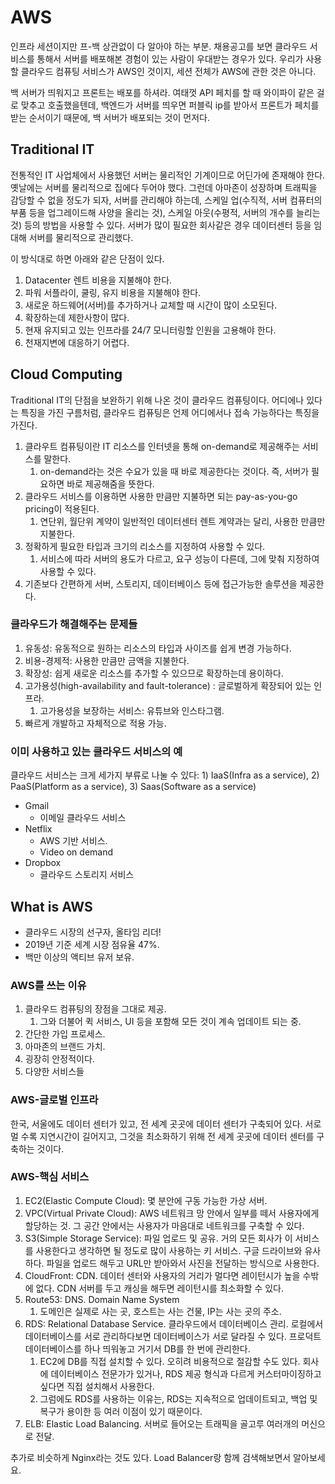 # AWS

인프라 세션이지만 프-백 상관없이 다 알아야 하는 부분. 채용공고를 보면 클라우드 서비스를 통해서 서버를 배포해본 경험이 있는 사람이 우대받는 경우가 있다. 우리가 사용할 클라우드 컴퓨팅 서비스가 AWS인 것이지, 세션 전체가 AWS에 관한 것은 아니다.

백 서버가 띄워지고 프론트는 배포를 하셔라. 여태껏 API 페치를 할 때 와이파이 같은 걸로 맞추고 호출했을텐데, 백엔드가 서버를 띄우면 퍼블릭 ip를 받아서 프론트가 페치를 받는 순서이기 때문에, 백 서버가 배포되는 것이 먼저다.

## Traditional IT

전통적인 IT 사업체에서 사용했던 서버는 물리적인 기계이므로 어딘가에 존재해야 한다. 옛날에는 서버를 물리적으로 집에다 두어야 했다. 그런데 아마존이 성장하며 트래픽을 감당할 수 없을 정도가 되자, 서버를 관리해야 하는데, 스케일 업(수직적, 서버 컴퓨터의 부품 등을 업그레이드해 사양을 올리는 것), 스케일 아웃(수평적, 서버의 개수를 늘리는 것) 등의 방법을 사용할 수 있다. 서버가 많이 필요한 회사같은 경우 데이터센터 등을 임대해 서버를 물리적으로 관리했다.

이 방식대로 하면 아래와 같은 단점이 있다.

1. Datacenter 렌트 비용을 지불해야 한다.
2. 파워 서플라이, 쿨링, 유지 비용을 지불해야 한다.
3. 새로운 하드웨어(서버)를 추가하거나 교체할 때 시간이 많이 소모된다.
4. 확장하는데 제한사항이 많다.
5. 현재 유지되고 있는 인프라를 24/7 모니터링할 인원을 고용해야 한다.
6. 천재지변에 대응하기 어렵다.

## Cloud Computing

Traditional IT의 단점을 보완하기 위해 나온 것이 클라우드 컴퓨팅이다. 어디에나 있다는 특징을 가진 구름처럼, 클라우드 컴퓨팅은 언제 어디에서나 접속 가능하다는 특징을 가진다.

1. 클라우트 컴퓨팅이란 IT 리소스를 인터넷을 통해 on-demand로 제공해주는 서비스를 말한다.
   1. on-demand라는 것은 수요가 있을 때 바로 제공한다는 것이다. 즉, 서버가 필요하면 바로 제공해줌을 뜻한다.
2. 클라우드 서비스를 이용하면 사용한 만큼만 지불하면 되는 pay-as-you-go pricing이 적용된다.
   1. 연단위, 월단위 계약이 일반적인 데이터센터 렌트 계약과는 달리, 사용한 만큼만 지불한다.
3. 정확하게 필요한 타입과 크기의 리소스를 지정하여 사용할 수 있다.
   1. 서비스에 따라 서버의 용도가 다르고, 요구 성능이 다른데, 그에 맞춰 지정하여 사용할 수 있다.
4. 기존보다 간편하게 서버, 스토리지, 데이터베이스 등에 접근가능한 솔루션을 제공한다.

### 클라우드가 해결해주는 문제들

1. 유동성: 유동적으로 원하는 리소스의 타입과 사이즈를 쉽게 변경 가능하다.
2. 비용-경제적: 사용한 만큼만 금액을 지불한다.
3. 확장성: 쉽게 새로운 리소스를 추가할 수 있으므로 확장하는데 용이하다.
4. 고가용성(high-availability and fault-tolerance) : 글로벌하게 확장되어 있는 인프라.
   1. 고가용성을 보장하는 서비스: 유튜브와 인스타그램.
5. 빠르게 개발하고 자체적으로 적용 가능.

### 이미 사용하고 있는 클라우드 서비스의 예

클라우드 서비스는 크게 세가지 부류로 나눌 수 있다: 1) IaaS(Infra as a service), 2) PaaS(Platform as a service), 3) Saas(Software as a service)

- Gmail
  - 이메일 클라우드 서비스
- Netflix
  - AWS 기반 서비스.
  - Video on demand
- Dropbox
  - 클라우드 스토리지 서비스

## What is AWS

- 클라우드 시장의 선구자, 올타임 리더!
- 2019년 기준 세계 시장 점유율 47%.
- 백만 이상의 액티브 유저 보유.

### AWS를 쓰는 이유

1. 클라우드 컴퓨팅의 장점을 그대로 제공.
   1. 그와 더불어 퀵 서비스, UI 등을 포함해 모든 것이 계속 업데이트 되는 중.
2. 간단한 가입 프로세스.
3. 아마존의 브랜드 가치.
4. 굉장히 안정적이다.
5. 다양한 서비스들

### AWS-글로벌 인프라

한국, 서울에도 데이터 센터가 있고, 전 세계 곳곳에 데이터 센터가 구축되어 있다. 서로 멀 수록 지연시간이 길어지고, 그것을 최소화하기 위해 전 세계 곳곳에 데이터 센터를 구축하는 것이다.

### AWS-핵심 서비스

1. EC2(Elastic Compute Cloud): 몇 분안에 구동 가능한 가상 서버.
2. VPC(Virtual Private Cloud): AWS 네트워크 망 안에서 일부를 떼서 사용자에게 할당하는 것. 그 공간 안에서는 사용자가 마음대로 네트워크를 구축할 수 있다.
3. S3(Simple Storage Service): 파일 업로드 및 공유. 거의 모든 회사가 이 서비스를 사용한다고 생각하면 될 정도로 많이 사용하는 키 서비스. 구글 드라이브와 유사하다. 파일을 업로드 해두고 URL만 받아와서 사진을 전달하는 방식으로 사용한다.
4. CloudFront: CDN. 데이터 센터와 사용자의 거리가 멀다면 레이턴시가 높을 수밖에 없다. CDN 서버를 두고 캐싱을 해두면 레이턴시를 최소화할 수 있다.
5. Route53: DNS. Domain Name System
   1. 도메인은 실제로 사는 곳, 호스트는 사는 건물, IP는 사는 곳의 주소.
6. RDS: Relational Database Service. 클라우드에서 데이터베이스 관리. 로컬에서 데이터베이스를 서로 관리하다보면 데이터베이스가 서로 달라질 수 있다. 프로덕트 데이터베이스를 하나 띄워놓고 거기서 DB를 한 번에 관리한다.
   1. EC2에 DB를 직접 설치할 수 있다. 오히려 비용적으로 절감할 수도 있다. 회사에 데이터베이스 전문가가 있거나, RDS 제공 형식과 다르게 커스터마이징하고 싶다면 직접 설치해서 사용한다.
   2. 그럼에도 RDS를 사용하는 이유는, RDS는 지속적으로 업데이트되고, 백업 및 복구가 용이한 등 여러 이점이 있기 때문이다.
7. ELB: Elastic Load Balancing. 서버로 들어오는 트래픽을 골고루 여러개의 머신으로 전달.

추가로 비슷하게 Nginx라는 것도 있다. Load Balancer랑 함께 검색해보면서 알아보세요.
